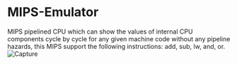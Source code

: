 # MIPS-Emulator
MIPS pipelined CPU which can show the values of internal CPU components cycle by cycle for any given machine code without any pipeline hazards, this MIPS support the following instructions: add, sub, lw, and, or.
![Capture](https://user-images.githubusercontent.com/40705922/87855174-caf8fc00-c916-11ea-8a10-36fb3b276d81.PNG)
